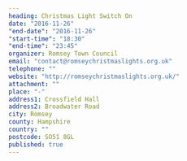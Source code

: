 ```yaml
---
heading: Christmas Light Switch On
date: "2016-11-26"
"end-date": "2016-11-26"
"start-time": "18:30"
"end-time": "23:45"
organizer: Romsey Town Council
email: "contact@romseychristmaslights.org.uk"
telephone: ""
website: "http://romseychristmaslights.org.uk/"
attachment: ""
place: "-"
address1: Crossfield Hall
address2: Broadwater Road
city: Romsey
county: Hampshire
country: ""
postcode: SO51 8GL
published: true
---
```


